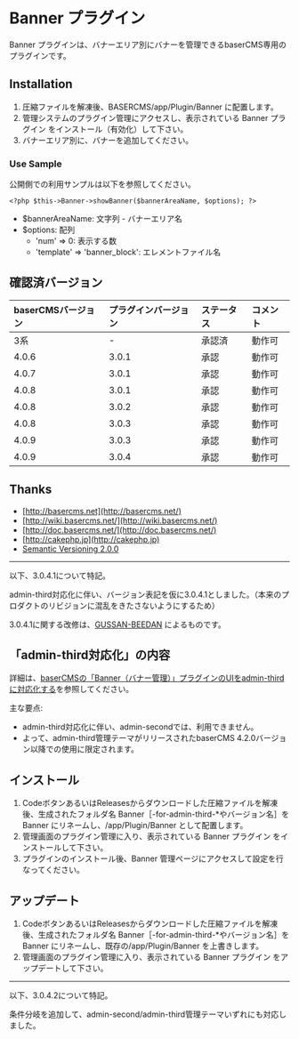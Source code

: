 # Banner プラグイン

Banner プラグインは、バナーエリア別にバナーを管理できるbaserCMS専用のプラグインです。

## Installation

1. 圧縮ファイルを解凍後、BASERCMS/app/Plugin/Banner に配置します。
2. 管理システムのプラグイン管理にアクセスし、表示されている Banner プラグイン をインストール（有効化）して下さい。
3. バナーエリア別に、バナーを追加してください。


### Use Sample

公開側での利用サンプルは以下を参照してください。

```
<?php $this->Banner->showBanner($bannerAreaName, $options); ?>
```

- $bannerAreaName: 文字列 - バナーエリア名
- $options: 配列
    - 'num' => 0: 表示する数
    - 'template' => 'banner_block': エレメントファイル名


## 確認済バージョン

|baserCMSバージョン|プラグインバージョン|ステータス|コメント|
|:--|:--|:--|:--|
|3系|-|承認済|動作可|
|4.0.6|3.0.1|承認|動作可|
|4.0.7|3.0.1|承認|動作可|
|4.0.8|3.0.1|承認|動作可|
|4.0.8|3.0.2|承認|動作可|
|4.0.8|3.0.3|承認|動作可|
|4.0.9|3.0.3|承認|動作可|
|4.0.9|3.0.4|承認|動作可|


## Thanks ##

- [http://basercms.net](http://basercms.net/)
- [http://wiki.basercms.net/](http://wiki.basercms.net/)
- [http://doc.basercms.net/](http://doc.basercms.net/)
- [http://cakephp.jp](http://cakephp.jp)
- [Semantic Versioning 2.0.0](http://semver.org/lang/ja/)

___
以下、3.0.4.1について特記。

admin-third対応化に伴い、バージョン表記を仮に3.0.4.1としました。（本来のプロダクトのリビジョンに混乱をきたさないようにするため）

3.0.4.1に関する改修は、[GUSSAN-BEEDAN](https://github.com/GUSSAN-BEEDAN) によるものです。

## 「admin-third対応化」の内容
詳細は、[baserCMSの「Banner（バナー管理）」プラグインのUIをadmin-third に対応化する](https://gussan-beedan.work/basercms-banner-plugin)を参照してください。

主な要点:
- admin-third対応化に伴い、admin-secondでは、利用できません。
- よって、admin-third管理テーマがリリースされたbaserCMS 4.2.0バージョン以降での使用に限定されます。

## インストール
1. CodeボタンあるいはReleasesからダウンロードした圧縮ファイルを解凍後、生成されたフォルダ名 Banner［-for-admin-third-*やバージョン名］を Banner にリネームし、/app/Plugin/Banner として配置します。
2. 管理画面のプラグイン管理に入り、表示されている Banner プラグイン をインストールして下さい。
3. プラグインのインストール後、Banner 管理ページにアクセスして設定を行なってください。

## アップデート
1. CodeボタンあるいはReleasesからダウンロードした圧縮ファイルを解凍後、生成されたフォルダ名 Banner［-for-admin-third-*やバージョン名］を Banner にリネームし、既存の/app/Plugin/Banner を上書きします。
2. 管理画面のプラグイン管理に入り、表示されている Banner プラグイン をアップデートして下さい。

___
以下、3.0.4.2について特記。

条件分岐を追加して、admin-second/admin-third管理テーマいずれにも対応しました。
